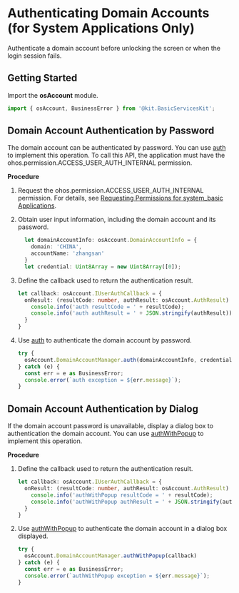 # Authenticating Domain Accounts (for System Applications Only)

<!--Kit: Basic Services Kit-->
<!--Subsystem: Account-->
<!--Owner: @steven-q-->
<!--Designer: @JiDong-CS1-->
<!--Tester: @zhaimengchao-->
<!--Adviser: @zengyawen-->

Authenticate a domain account before unlocking the screen or when the login session fails.

## Getting Started

Import the **osAccount** module.

```ts
import { osAccount, BusinessError } from '@kit.BasicServicesKit';
```

## Domain Account Authentication by Password

The domain account can be authenticated by password. You can use [auth](../../reference/apis-basic-services-kit/js-apis-osAccount-sys.md#auth10) to implement this operation. To call this API, the application must have the ohos.permission.ACCESS_USER_AUTH_INTERNAL permission.

**Procedure**

1. Request the ohos.permission.ACCESS_USER_AUTH_INTERNAL permission. For details, see [Requesting Permissions for system_basic Applications](../../security/AccessToken/determine-application-mode.md#requesting-permissions-for-system_basic-applications).

2. Obtain user input information, including the domain account and its password.

   ```ts
     let domainAccountInfo: osAccount.DomainAccountInfo = {
       domain: 'CHINA',
       accountName: 'zhangsan'
     }
     let credential: Uint8Array = new Uint8Array([0]);
   ```

3. Define the callback used to return the authentication result.

   ```ts
   let callback: osAccount.IUserAuthCallback = {
     onResult: (resultCode: number, authResult: osAccount.AuthResult) => {
       console.info('auth resultCode = ' + resultCode);
       console.info('auth authResult = ' + JSON.stringify(authResult));
     }
   }
   ```

4. Use [auth](../../reference/apis-basic-services-kit/js-apis-osAccount-sys.md#auth10) to authenticate the domain account by password.

   ```ts
   try {
     osAccount.DomainAccountManager.auth(domainAccountInfo, credential, callback);
   } catch (e) {
     const err = e as BusinessError;
     console.error(`auth exception = ${err.message}`);
   }
   ```

## Domain Account Authentication by Dialog

If the domain account password is unavailable, display a dialog box to authentication the domain account. You can use [authWithPopup](../../reference/apis-basic-services-kit/js-apis-osAccount-sys.md#authwithpopup10) to implement this operation.

**Procedure**

1. Define the callback used to return the authentication result.

   ```ts
   let callback: osAccount.IUserAuthCallback = {
     onResult: (resultCode: number, authResult: osAccount.AuthResult) => {
       console.info('authWithPopup resultCode = ' + resultCode);
       console.info('authWithPopup authResult = ' + JSON.stringify(authResult));
     }
   }
   ```

2. Use [authWithPopup](../../reference/apis-basic-services-kit/js-apis-osAccount-sys.md#authwithpopup10) to authenticate the domain account in a dialog box displayed.

   ```ts
   try {
     osAccount.DomainAccountManager.authWithPopup(callback)
   } catch (e) {
     const err = e as BusinessError;
     console.error(`authWithPopup exception = ${err.message}`);
   }
   ```
